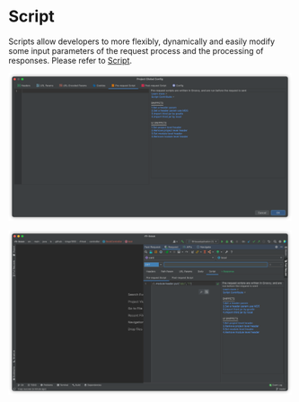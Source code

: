 # Script

Scripts allow developers to more flexibly, dynamically and easily modify some input parameters of the request process and the processing of responses.
Please refer to [Script](../script.md).

![scriptProject](/img/2022.2.3/scriptProject_en.png)

![scriptModule](/img/2022.2.3/scriptModule_en.png)

